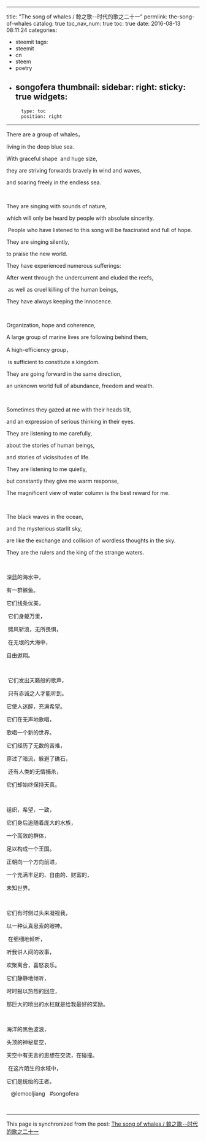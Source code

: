 
---
title: "The song of whales   /  鲸之歌--时代的歌之二十一"
permlink: the-song-of-whales
catalog: true
toc_nav_num: true
toc: true
date: 2016-08-13 08:11:24
categories:
- steemit
tags:
- steemit
- cn
- steem
- poetry
- songofera
thumbnail: 
sidebar:
    right:
        sticky: true
widgets:
    -
        type: toc
        position: right
---


<html>
<p>There are a group of whales，&nbsp;</p>
<p>living in the deep blue sea.&nbsp;</p>
<p>With graceful shape &nbsp;and huge size, &nbsp;</p>
<p>they are striving forwards bravely in wind and waves,</p>
<p>and soaring freely in the endless sea. &nbsp;&nbsp;&nbsp;</p>
<p><br></p>
<p>They are singing with sounds of nature, &nbsp;</p>
<p>which will only be heard by people with absolute sincerity.</p>
<p>&nbsp;People who have listened to this song will be fascinated and full of hope.&nbsp;</p>
<p>They are singing silently, &nbsp;</p>
<p>to praise the new world. &nbsp;</p>
<p>They have experienced numerous sufferings:&nbsp;</p>
<p>After went through the undercurrent and eluded the reefs,</p>
<p>&nbsp;as well as cruel killing of the human beings, &nbsp;</p>
<p>They have always keeping the innocence. &nbsp;</p>
<p><br></p>
<p>Organization, hope and coherence,&nbsp;</p>
<p>A large group of marine lives are following behind them,&nbsp;</p>
<p>A high-efficiency group，&nbsp;</p>
<p>&nbsp;is sufficient to constitute a kingdom. &nbsp;</p>
<p>They are going forward in the same direction, &nbsp;</p>
<p>an unknown world full of abundance, freedom and wealth. &nbsp;&nbsp;&nbsp;</p>
<p><br></p>
<p>Sometimes they gazed at me with their heads tilt, &nbsp;</p>
<p>and an expression of serious thinking in their eyes.&nbsp;</p>
<p>They are listening to me carefully, &nbsp;</p>
<p>about the stories of human beings, &nbsp;</p>
<p>and stories of vicissitudes of life.&nbsp;</p>
<p>They are listening to me quietly, &nbsp;</p>
<p>but constantly they give me warm response, &nbsp;</p>
<p>The magnificent view of water column is the best reward for me. &nbsp;&nbsp;&nbsp;</p>
<p><br></p>
<p>The black waves in the ocean, &nbsp;</p>
<p>and the mysterious starlit sky, &nbsp;</p>
<p>are like the exchange and collision of wordless thoughts in the sky. &nbsp;</p>
<p>They are the rulers and the king of the strange waters.&nbsp;</p>
<p><br></p>
<p>深蓝的海水中， &nbsp;</p>
<p>有一群鲸鱼。&nbsp;</p>
<p>它们线条优美，&nbsp;</p>
<p>&nbsp;它们身躯万里，</p>
<p>&nbsp;劈风斩浪，无所畏惧，</p>
<p>&nbsp;在无垠的大海中，&nbsp;</p>
<p>自由遨翔。&nbsp;</p>
<p><br></p>
<p>&nbsp;它们发出天籁般的歌声，</p>
<p>&nbsp;只有赤诚之人才能听到。&nbsp;</p>
<p>它使人迷醉，充满希望。&nbsp;</p>
<p>它们在无声地歌唱，&nbsp;</p>
<p>歌唱一个新的世界。&nbsp;</p>
<p>它们经历了无数的苦难，&nbsp;</p>
<p>穿过了暗流，躲避了礁石，</p>
<p>&nbsp;还有人类的无情捕杀，&nbsp;</p>
<p>它们却始终保持天真。 &nbsp;&nbsp;</p>
<p><br></p>
<p>组织，希望，一致，&nbsp;</p>
<p>它们身后追随着庞大的水族，&nbsp;</p>
<p>一个高效的群体，&nbsp;</p>
<p>足以构成一个王国。&nbsp;</p>
<p>正朝向一个方向前进，&nbsp;</p>
<p>一个充满丰足的、自由的、财富的，&nbsp;</p>
<p>未知世界。 &nbsp;&nbsp;</p>
<p><br></p>
<p>它们有时侧过头来凝视我，&nbsp;</p>
<p>以一种认真思索的眼神。</p>
<p>&nbsp;在细细地倾听，&nbsp;</p>
<p>听我讲人间的故事，&nbsp;</p>
<p>欢聚离合，喜怒哀乐。&nbsp;</p>
<p>它们静静地倾听，&nbsp;</p>
<p>时时报以热烈的回应，&nbsp;</p>
<p>那巨大的喷出的水柱就是给我最好的奖励。 &nbsp;</p>
<p><br></p>
<p>海洋的黑色波浪，&nbsp;</p>
<p>头顶的神秘星空，&nbsp;</p>
<p>天空中有无言的思想在交流，在碰撞。</p>
<p>&nbsp;在这片陌生的水域中，&nbsp;</p>
<p>它们是统绐的王者。&nbsp;</p>
<p>&nbsp;&nbsp;&nbsp;@lemooljiang &nbsp;&nbsp;#songofera &nbsp;</p>
<p><br></p>
</html>

- - -

This page is synchronized from the post: [The song of whales   /  鲸之歌--时代的歌之二十一](https://steemit.com/@lemooljiang/the-song-of-whales)
